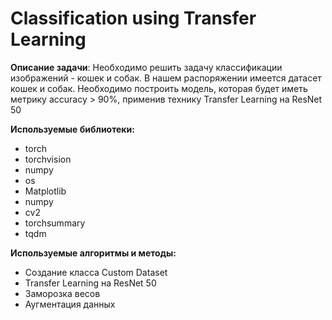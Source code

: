 # Classification using Transfer Learning

**Описание задачи**: Необходимо решить задачу классификации изображений - кошек и собак. В нашем распоряжении имеется датасет кошек и собак. Необходимо построить модель, которая будет иметь метрику accuracy > 90%, применив технику Transfer Learning на ResNet 50


**Используемые библиотеки:**

* torch
* torchvision
* numpy
* os
* Matplotlib
* numpy
* cv2
* torchsummary
* tqdm

**Используемые алгоритмы и методы:**

* Создание класса Custom Dataset
* Transfer Learning на ResNet 50
* Заморозка весов
* Аугментация данных


